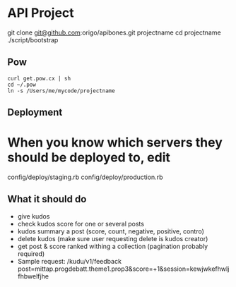 API Project
============

git clone git@github.com:origo/apibones.git projectname
cd projectname
./script/bootstrap

Pow
---

    curl get.pow.cx | sh
    cd ~/.pow
    ln -s /Users/me/mycode/projectname



Deployment
----------
# When you know which servers they should be deployed to, edit
config/deploy/staging.rb
config/deploy/production.rb


What it should do
-----------------

* give kudos
* check kudos score for one or several posts
* kudos summary a post (score, count, negative, positive, contro)
* delete kudos (make sure user requesting delete is kudos creator)
* get post & score ranked withing a collection (pagination probably required)
* Sample request: /kudu/v1/feedback post=mittap.progdebatt.theme1.prop3&score=+1&session=kewjwkefhwljfhbwelfjhe

